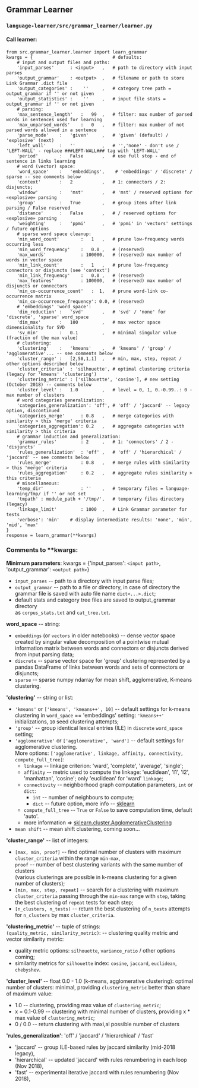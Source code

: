 ## Grammar Learner  
### `language-learner/src/grammar_learner/learner.py`
#### Call learner:
```
from src.grammar_learner.learner import learn_grammar
kwargs = {                              # defaults:
    # input and output files and paths:
    'input_parses'      : <input>   ,   # path to directory with input parses
    'output_grammar'    : <output>  ,   # filename or path to store Link Grammar .dict file
    'output_categories' :    ''     ,   # category tree path = output_grammar if '' or not given
    'output_statistics' :    ''     ,   # input file stats = output_grammar if '' or not given
    # parsing:
    'max_sentence_length'   :   99  ,   # filter: max number of parsed words in sentences used for learning
    'max_unparsed_words'    :   0   ,   # filter: max number of not parsed words allowed in a sentence
    'parse_mode'    :   'given'     ,   # 'given' (default) / 'explosive' (next)
    'left_wall'     :   ''          ,   # '','none' - don't use / 'LEFT-WALL' - replace ###LEFT-WALL### tag with 'LEFT-WALL'
    'period'        :   False       ,   # use full stop - end of sentence in links learning
    # word (vector) space:
    'word_space'    :   'embeddings',    # 'embeddings' / 'discrete' / sparse -- see comments below
    'context'       :   2           ,   # 1: connectors / 2: disjuncts; 
    'window'        :   'mst'       ,   # 'mst' / reserved options for «explosive» parsing
    'group'         :   True        ,   # group items after link parsing / False reserved
    'distance'      :   False       ,   # / reserved options for «explosive» parsing
    'weighting'     :   'ppmi'      ,   # 'ppmi' in 'vectors' settings / future options
    # sparse word space cleanup:
    'min_word_count'        :   1   ,   # prune low-frequency words occurring less
    'min_word_frequency'    :   0.0 ,   # (reserved)
    'max_words'             : 100000,   # (reserved) max number of words in vector space
    'min_link_count'        :   1   ,   # prune low-frequency connectors or disjuncts (see 'context')
    'min_link_frequency'    :   0.0 ,   # (reserved)
    'max_features'          : 100000,   # (reserved) max number of disjuncts or connectors
    'min_co-occurrence_count'   :  1,   # prune word-link co-occurrence matrix  
    'min_co-occurrence_frequency': 0.0, # (reserved)
    # 'embeddings' 'word_space': 
    'dim_reduction' :   'svd'       ,   # 'svd' / 'none' for 'discrete', 'sparse' word_space
    'dim_max'       :   100         ,   # max vector space dimensionality for SVD
    'sv_min'        :   0.1         ,   # minimal singular value (fraction of the max value)
    # clustering:
    'clustering'    :   'kmeans'    ,   # 'kmeans' / 'group' / 'agglomerative'... -- see comments below
    'cluster_range' :   [2,50,1,1]  ,   # min, max, step, repeat / other options described below
    'cluster_criteria'  : 'silhouette', # optimal clustering criteria (legacy for 'kmeans' 'clustering')
    'clustering_metric' : ['silhouette', 'cosine'], # new setting (October 2018) -- comments below
    'cluster_level' :   1.0         ,   # level = 0, 1, 0.-0.99..: 0 - max number of clusters
    # word categories generalization:
    'categories_generalization': 'off', # 'off' / 'jaccard' -- legacy option, discontinued
    'categories_merge'      : 0.8   ,   # merge categories with similarity > this 'merge' criteria
    'categories_aggregation': 0.2   ,   # aggregate categories with similarity > this criteria
    # grammar induction and generalization:
    'grammar_rules'         : 2     ,   # 1: 'connectors' / 2 - 'disjuncts'
    'rules_generalization'  : 'off' ,   # 'off' / 'hierarchical' / 'jaccard' -- see comments below 
    'rules_merge'           : 0.8   ,   # merge rules with similarity > this 'merge' criteria
    'rules_aggregation'     : 0.2   ,   # aggregate rules similarity > this criteria
    # miscellaneous:
    'temp_dir'              : ''    ,   # temporary files = language-learning/tmp/ if '' or not set
    'tmpath' : module_path + '/tmp/',   # temporary files directory (legacy)
    'linkage_limit'         : 1000  ,   # Link Grammar parameter for tests
    'verbose': 'min'    # display intermediate results: 'none', 'min', 'mid', 'max'
}
response = learn_grammar(**kwargs)
```
### Comments to **kwargs:  
**Minimum parameters**: kwargs = {'input_parses': `<input path>`, 'output_grammar': `<output path>`}  
- `input_parses` <string> -- path to a directory with input parse files;  
- `output_grammar` <string> --  path to a file or directory, 
  in case of directory the grammar file is saved with auto file name `dict<...>.dict`;
- default stats and category tree files are saved to output_grammar directory  
  as `corpus_stats.txt` and `cat_tree.txt`.  

**word_space** -- string:
- `embeddings` (or `vectors` in older notebooks) -- 
  dense vector space created by singular value decomposition 
  of a pointwise mutual information matrix between words and connectors or disjuncts 
  derived from input parsing data;     
- `discrete` -- sparse vector space for 'group' clustering 
  represented by a pandas DataFrame of links between words and sets of connectors or disjuncts;   
- `sparse` -- sparse numpy ndarray for mean shift, agglomerative, K-means clustering.  

**'clustering'** -- string or list:  
- `'kmeans'` or `['kmeans', 'kmeans++', 10]` -- default settings for k-means clustering 
  in `word_space` == 'embeddings' setting: `'kmeans++'` initializations, `10` seed clustering attempts;
- `'group'` -- group identical lexical entries (ILE) in `discrete` `word_space` setting;
- `'agglomerative'` or `['agglomerative', 'ward']` -- default settings for agglomerative clustering.  
More options: `['agglomerative', linkage, affinity, connectivity, compute_full_tree]`:  
  - `linkage` -- linkage criterion: 'ward', 'complete', 'average', 'single';  
  - `affinity` -- metric used to compute the linkage: 'euclidean', 'l1', 'l2', 'manhattan', 'cosine'; 
  only 'euclidean' for 'ward' `linkage`;  
  - `connectivity` -- neighborhood graph computation parameters, `int` or `dict`: 
    - `int` -- number of neighbours to compute; 
    - `dict` -- future option, more info -- [sklearn](https://scikit-learn.org/stable/modules/generated/sklearn.neighbors.kneighbors_graph.html#sklearn.neighbors.kneighbors_graph)
  - `compute_full_tree` -- `True` or `False` to save computation time, default 'auto'.   
  - more information ⇒ [sklearn.cluster.AgglomerativeClustering](https://scikit-learn.org/stable/modules/generated/sklearn.cluster.AgglomerativeClustering.html)
- `mean shift` -- mean shift clustering, coming soon...
 
**'cluster_range'** -- list of integers:
- `[max, min, proof]` -- find optimal number of clusters with maximum `cluster_criteria`
    within the range `min-max`,  
    `proof` -- number of best clustering variants with the same number of clusters  
    (various clusterings are possible in k-means clustering for a given number of clusters);  
- `[min, max, step, repeat]` -- search for a clustering with maximum `cluster_criteria`
    passing through the `min-max` range with `step`, 
    taking the best clustering of `repeat` tests for each step;  
- `[n_clusters, n_tests)` -- return the best clustering of `n_tests` attempts for `n_clusters` by max `cluster_criteria`.  

**'clustering_metric'** -- tuple of strings:    
`(quality_metric, similarity_metric)`: -- clustering quality metric and vector similarity metric:  
- quality metric options: `silhouette`, `variance_ratio` / other options coming;  
- similarity metrics  for `silhouette` index: `cosine`, `jaccard`, `euclidean`, `chebyshev`. 

**'cluster_level'** -- float 0.0 - 1.0 (k-means, agglomerative clustering): 
optimal number of clusters: minimal, providing `clustering_metric` better than share of maximum value:
- 1.0 -- clustering, providing max value of `clustering_metric`;  
- x = 0.1-0.99 -- clustering with minimal number of clusters, providing x * max value of `clustering_metric`;
- 0 / 0.0  -- return clustering with maxi,al possible number of clusters

**'rules_generalization'**: 'off' / 'jaccard' / 'hierarchical' / 'fast'
- 'jaccard' -- group ILE-based rules by jaccard similarity (mid-2018 legacy),  
- 'hierarchical' -- updated 'jaccard' with rules renumbering in each loop (Nov 2018),  
- 'fast' -- experimental iterative jaccard with rules renumbering (Nov 2018),  
